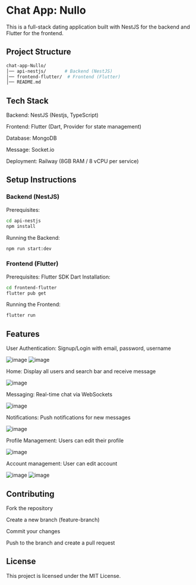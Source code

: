 # Chat App: Nullo
This is a full-stack dating application built with NestJS for the backend and Flutter for the frontend.

## Project Structure
```sh
chat-app-Nullo/
│── api-nestjs/       # Backend (NestJS)
│── frontend-flutter/  # Frontend (Flutter)
│── README.md
```
## Tech Stack
Backend: NestJS (Nestjs, TypeScript)

Frontend: Flutter (Dart, Provider for state management)

Database: MongoDB

Message: Socket.io

Deployment: Railway (8GB RAM / 8 vCPU per service)

## Setup Instructions

### Backend (NestJS)
Prerequisites:
```sh
cd api-nestjs
npm install
```
Running the Backend:
```sh
npm run start:dev
```

### Frontend (Flutter)
Prerequisites:
Flutter SDK
Dart
Installation:
```sh
cd frontend-flutter
flutter pub get
```
Running the Frontend:
```sh
flutter run
```

## Features
User Authentication: Signup/Login with email, password, username

![image](https://github.com/user-attachments/assets/af8c77ab-1324-47aa-a376-3f8d5e443c9e) ![image](https://github.com/user-attachments/assets/9ca8ceee-a625-410f-b3c8-225ae12e5c55)

Home: Display all users and search bar and receive message

![image](https://github.com/user-attachments/assets/4ebd3ddb-34db-40b8-934b-d0a61716837f)

Messaging: Real-time chat via WebSockets

![image](https://github.com/user-attachments/assets/ea90fcc6-acc5-4f9e-940f-1b4fe0ee921b)

Notifications: Push notifications for new messages

![image](https://github.com/user-attachments/assets/adfe55e1-3148-4e6a-acb9-b6249a5be6df)

Profile Management: Users can edit their profile

![image](https://github.com/user-attachments/assets/8607eb95-a013-4d33-a2d7-8cd154910e46)

Account management: User can edit account

![image](https://github.com/user-attachments/assets/57c90fcf-b8f2-429e-bf42-ae6573267dac) ![image](https://github.com/user-attachments/assets/5a426c5d-df9a-4b17-8130-a959352fb64c)

## Contributing
Fork the repository

Create a new branch (feature-branch)

Commit your changes

Push to the branch and create a pull request

## License
This project is licensed under the MIT License.
